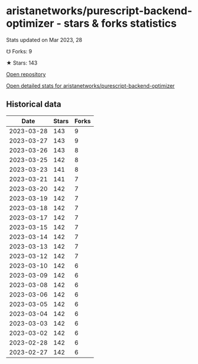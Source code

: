 # aristanetworks/purescript-backend-optimizer - stars & forks statistics

Stats updated on Mar 2023, 28

☋ Forks: 9

★ Stars: 143

[Open repository](https://github.com/aristanetworks/purescript-backend-optimizer)

[Open detailed stats for aristanetworks/purescript-backend-optimizer](https://reviewgithub.com/rep/aristanetworks/purescript-backend-optimizer)

## Historical data
| Date | Stars | Forks |
|------|-------|-------|
| 2023-03-28 | 143 | 9 | 
| 2023-03-27 | 143 | 9 | 
| 2023-03-26 | 143 | 8 | 
| 2023-03-25 | 142 | 8 | 
| 2023-03-23 | 141 | 8 | 
| 2023-03-21 | 141 | 7 | 
| 2023-03-20 | 142 | 7 | 
| 2023-03-19 | 142 | 7 | 
| 2023-03-18 | 142 | 7 | 
| 2023-03-17 | 142 | 7 | 
| 2023-03-15 | 142 | 7 | 
| 2023-03-14 | 142 | 7 | 
| 2023-03-13 | 142 | 7 | 
| 2023-03-12 | 142 | 7 | 
| 2023-03-10 | 142 | 6 | 
| 2023-03-09 | 142 | 6 | 
| 2023-03-08 | 142 | 6 | 
| 2023-03-06 | 142 | 6 | 
| 2023-03-05 | 142 | 6 | 
| 2023-03-04 | 142 | 6 | 
| 2023-03-03 | 142 | 6 | 
| 2023-03-02 | 142 | 6 | 
| 2023-02-28 | 142 | 6 | 
| 2023-02-27 | 142 | 6 | 

